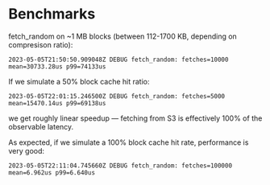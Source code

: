 # Benchmarks

fetch_random on ~1 MB blocks (between 112-1700 KB, depending on compresison ratio):
```
2023-05-05T21:50:50.909048Z DEBUG fetch_random: fetches=10000 mean=30733.28us p99=74133us
```

If we simulate a 50% block cache hit ratio:
```
2023-05-05T22:01:15.246500Z DEBUG fetch_random: fetches=5000 mean=15470.14us p99=69138us
```

we get roughly linear speedup — fetching from S3 is effectively 100% of the observable latency.

As expected, if we simulate a 100% block cache hit rate, performance is very good:
```
2023-05-05T22:11:04.745660Z DEBUG fetch_random: fetches=100000 mean=6.962us p99=6.640us
```